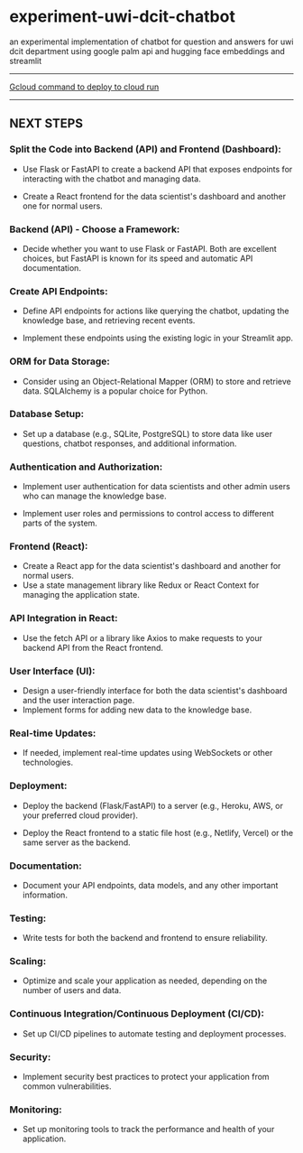 # experiment-uwi-dcit-chatbot
an experimental implementation of chatbot for question and answers for uwi dcit department using google palm api and hugging face embeddings and streamlit 

----

[Gcloud command to deploy to cloud run](./readme_assets/gcloud_command.png)

----

## NEXT STEPS

### Split the Code into Backend (API) and Frontend (Dashboard):

- Use Flask or FastAPI to create a backend API that exposes endpoints for interacting with the chatbot and managing data.

- Create a React frontend for the data scientist's dashboard and another one for normal users.

### Backend (API) - Choose a Framework:

- Decide whether you want to use Flask or FastAPI. Both are excellent choices, but FastAPI is known for its speed and automatic API documentation.

### Create API Endpoints:

- Define API endpoints for actions like querying the chatbot, updating the knowledge base, and retrieving recent events.

- Implement these endpoints using the existing logic in your Streamlit app.

### ORM for Data Storage:

- Consider using an Object-Relational Mapper (ORM) to store and retrieve data. SQLAlchemy is a popular choice for Python.

### Database Setup:

- Set up a database (e.g., SQLite, PostgreSQL) to store data like user questions, chatbot responses, and additional information.

### Authentication and Authorization:

- Implement user authentication for data scientists and other admin users who can manage the knowledge base.

- Implement user roles and permissions to control access to different parts of the system.

### Frontend (React):

- Create a React app for the data scientist's dashboard and another for normal users.
- Use a state management library like Redux or React Context for managing the application state.

### API Integration in React:

- Use the fetch API or a library like Axios to make requests to your backend API from the React frontend.

### User Interface (UI):

- Design a user-friendly interface for both the data scientist's dashboard and the user interaction page.
- Implement forms for adding new data to the knowledge base.

### Real-time Updates:

- If needed, implement real-time updates using WebSockets or other technologies.

### Deployment:

- Deploy the backend (Flask/FastAPI) to a server (e.g., Heroku, AWS, or your preferred cloud provider).

- Deploy the React frontend to a static file host (e.g., Netlify, Vercel) or the same server as the backend.

### Documentation:

- Document your API endpoints, data models, and any other important information.

### Testing:

- Write tests for both the backend and frontend to ensure reliability.

### Scaling:

- Optimize and scale your application as needed, depending on the number of users and data.

### Continuous Integration/Continuous Deployment (CI/CD):

- Set up CI/CD pipelines to automate testing and deployment processes.

### Security:

- Implement security best practices to protect your application from common vulnerabilities.

### Monitoring:

- Set up monitoring tools to track the performance and health of your application.
